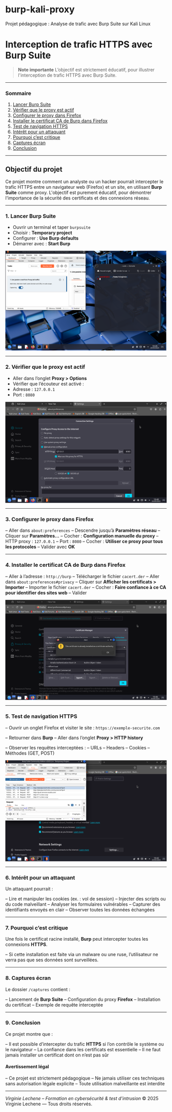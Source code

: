 # burp-kali-proxy
Projet pédagogique : Analyse de trafic avec Burp Suite sur Kali Linux

# Interception de trafic HTTPS avec Burp Suite

> **Note importante**
> L’objectif est strictement éducatif, pour illustrer l'interception de trafic HTTPS avec Burp Suite.
>
---

### Sommaire

1. [Lancer Burp Suite](#1-lancer-burp-suite)
2. [Vérifier que le proxy est actif](#2-vérifier-que-le-proxy-est-actif)
3. [Configurer le proxy dans Firefox](#3-configurer-le-proxy-dans-firefox)
4. [Installer le certificat CA de Burp dans Firefox](#4-installer-le-certificat-ca-de-burp-dans-firefox)
5. [Test de navigation HTTPS](#5-test-de-navigation-https)
6. [Intérêt pour un attaquant](#6-intérêt-pour-un-attaquant)
7. [Pourquoi c’est critique](#7-pourquoi-cest-critique)
8. [Captures écran](#8-captures-écran)
9. [Conclusion](#9-conclusion)

 ---   
    
## Objectif du projet

Ce projet montre comment un analyste ou un hacker pourrait intercepter le trafic HTTPS entre un navigateur web (Firefox) et un site, en utilisant **Burp Suite** comme proxy.
L'objectif est purement éducatif, pour démontrer l'importance de la sécurité des certificats et des connexions réseau.

---
### 1. Lancer Burp Suite

- Ouvrir un terminal et taper `burpsuite`
- Choisir : **Temporary project**
- Configurer : **Use Burp defaults**
- Démarrer avec : **Start Burp**

![Lancer Burp Suite](./burp-kali-vn.png)


---
### 2. Vérifier que le proxy est actif

- Aller dans l’onglet **Proxy > Options**
- Vérifier que l’écouteur est activé :
- Adresse : `127.0.0.1`
- Port : `8080`

![Vérifier que le proxy est actif](./projet%20burp-kaly-proxy.2.PNG)

---

### 3. Configurer le proxy dans Firefox

– Aller dans `about:preferences`
– Descendre jusqu’à **Paramètres réseau**
– Cliquer sur **Paramètres…**
– Cocher : **Configuration manuelle du proxy**
– HTTP proxy : `127.0.0.1`
– Port : `8080`
– Cocher : **Utiliser ce proxy pour tous les protocoles**
– Valider avec **OK**


---
### 4. Installer le certificat CA de Burp dans Firefox

– Aller à l’adresse : `http://burp`
– Télécharger le fichier `cacert.der`
– Aller dans `about:preferences#privacy`
– Cliquer sur **Afficher les certificats > Importer**
– Importer le fichier `cacert.der`
– Cocher : **Faire confiance à ce CA pour identifier des sites web**
– Valider

![Vérifier que le proxy est actif](./projet%20burp-kaly-proxy.4.PNG)

---
### 5. Test de navigation HTTPS

– Ouvrir un onglet Firefox et visiter le site :
`https://exemple-securite.com`

– Retourner dans **Burp**
– Aller dans l’onglet **Proxy > HTTP history**

– Observer les requêtes interceptées :
– URLs
– Headers
– Cookies
– Méthodes (GET, POST) 

![Vérifier que le proxy est actif](./projet%20burp-kaly-proxy.3.PNG)


---
### 6. Intérêt pour un attaquant

Un attaquant pourrait :

– Lire et manipuler les cookies (ex. : vol de session)
– Injecter des scripts ou du code malveillant
– Analyser les formulaires vulnérables
– Capturer des identifiants envoyés en clair
– Observer toutes les données échangées

---
### 7. Pourquoi c’est critique

Une fois le certificat racine installé, **Burp** peut intercepter toutes les connexions **HTTPS**.

– Si cette installation est faite via un malware ou une ruse, l’utilisateur ne verra pas que ses données sont surveillées.

---
### 8. Captures écran

Le dossier `/captures` contient :

– Lancement de **Burp Suite**
– Configuration du proxy **Firefox**
– Installation du certificat
– Exemple de requête interceptée

---
### 9. Conclusion

Ce projet montre que :

– Il est possible d’intercepter du trafic **HTTPS** si l’on contrôle le système ou le navigateur
– La confiance dans les certificats est essentielle
– Il ne faut jamais installer un certificat dont on n’est pas sûr

#### Avertissement légal

– Ce projet est strictement pédagogique
– Ne jamais utiliser ces techniques sans autorisation légale explicite
– Toute utilisation malveillante est interdite

---

*Virginie Lechene – Formation en cybersécurité & test d’intrusion*
© 2025 Virginie Lechene — Tous droits réservés.


